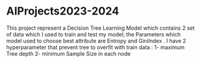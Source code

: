 # AIProjects2023-2024

This project represent a Decision Tree Learning Model which contains 2 set of data which I used to train and test my model; 
the Parameters which model used to choose best attribute are Entropy and GiniIndex . 
I have 2 hyperparameter that prevent tree to overfit with train data : 
1- maximum Tree depth
2- minimum Sample Size in each node 